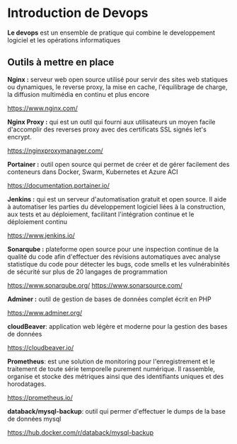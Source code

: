 # Introduction de Devops

<b>Le devops</b> est un ensemble de pratique qui combine le developpement logiciel et les opérations informatiques

## Outils à mettre en place

<b>Nginx :</b> serveur web open source utilisé pour servir des sites web statiques ou dynamiques, le reverse proxy, la mise en cache, l'équilibrage de charge, la diffusion multimédia en continu et plus encore

https://www.nginx.com/

<b>Nginx Proxy :</b> qui est un outil qui fourni aux utilisateurs un moyen facile d'accomplir des reverses proxy avec des certificats SSL signés let's encrypt.

https://nginxproxymanager.com/


<b>Portainer :</b> outil open source qui permet de créer et de gérer facilement des conteneurs dans Docker, Swarm, Kubernetes et Azure ACI

https://documentation.portainer.io/

<b>Jenkins :</b> qui est un serveur d'automatisation gratuit et open source. Il aide à automatiser les parties du développement logiciel liées à la construction, aux tests et au déploiement, facilitant l'intégration continue et le déploiement continu

https://www.jenkins.io/

<b>Sonarqube :</b> plateforme open source pour une inspection continue de la qualité du code afin d'effectuer des révisions automatiques avec analyse statistique du code pour détecter les bugs, code smells et les vulnérabinités de sécurité sur plus de 20 langages de programmation

https://www.sonarqube.org/
https://www.sonarsource.com/

<b>Adminer :</b> outil de gestion de bases de données complet écrit en PHP

https://www.adminer.org/

<b>cloudBeaver</b>: application web légère et moderne pour la gestion des bases de données

https://cloudbeaver.io/

<b>Prometheus</b>: est une solution de monitoring pour l'enregistrement et le traitement de toute série temporelle purement numérique. Il rassemble, organise et stocke des métriques ainsi que des identifiants uniques et des horodatages.

https://prometheus.io/

<b>databack/mysql-backup</b>: outil qui permer d'effectuer le dumps de la base de données mysql

https://hub.docker.com/r/databack/mysql-backup
